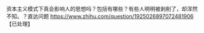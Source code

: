 资本主义模式下真会影响人的思想吗？包括有哪些？有些人明明被剥削了，却浑然不知。？直达问题	https://www.zhihu.com/question/1925026897072481906 【已处理】
